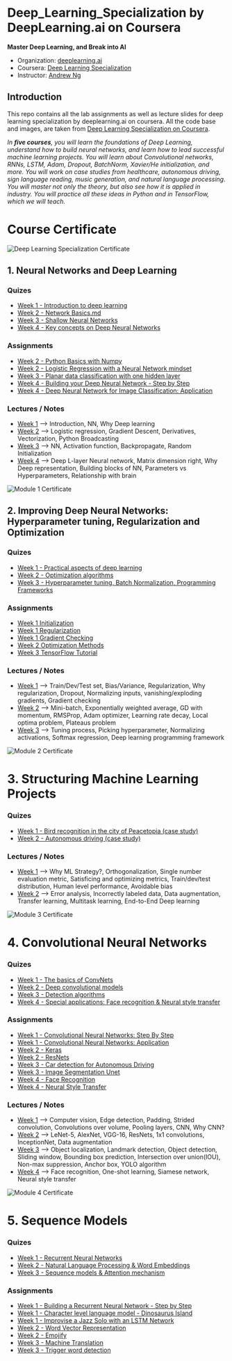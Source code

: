 # Deep_Learning_Specialization by DeepLearning.ai on Coursera


**Master Deep Learning, and Break into AI**

- Organization: [deeplearning.ai](https://www.deeplearning.ai)
- Coursera: [Deep Learning Specialization](https://www.coursera.org/specializations/deep-learning)
- Instructor: [Andrew Ng](http://www.andrewng.org/)


## Introduction

This repo contains all the lab assignments as well as lecture slides for deep learning specialization by deeplearning.ai on coursera. All the code base and images, are taken from [Deep Learning Specialization on Coursera](https://www.coursera.org/specializations/deep-learning).

*In **five courses**, you will learn the foundations of Deep Learning, understand how to build neural networks, and learn how to lead successful machine learning projects. You will learn about Convolutional networks, RNNs, LSTM, Adam, Dropout, BatchNorm, Xavier/He initialization, and more. You will work on case studies from healthcare, autonomous driving, sign language reading, music generation, and natural language processing. You will master not only the theory, but also see how it is applied in industry. You will practice all these ideas in Python and in TensorFlow, which we will teach.*


# Course Certificate

![Deep Learning Specialization Certificate](course_certificate.jpg)



## 1. Neural Networks and Deep Learning

### Quizes

- [Week 1 - Introduction to deep learning](https://github.com/saqemlas/deep-learning-specialization/blob/main/1_NeuralNetworksAndDeepLearning/week_1/Quiz/Introduction_to_deep_learning.md)
- [Week 2 - Network Basics.md](https://github.com/saqemlas/deep-learning-specialization/blob/main/1_NeuralNetworksAndDeepLearning/week_2/Quiz/Neural_Network_Basics.md)
- [Week 3 - Shallow Neural Networks](https://github.com/saqemlas/deep-learning-specialization/blob/main/1_NeuralNetworksAndDeepLearning/week_3/Quiz/Shallow_neural_network.md)
- [Week 4 - Key concepts on Deep Neural Networks](https://github.com/saqemlas/deep-learning-specialization/blob/main/1_NeuralNetworksAndDeepLearning/week_4/Quiz/Key_concepts_on_Deep_Neural_Networks.md)

### Assignments

- [Week 2 - 
Python Basics with Numpy](https://github.com/saqemlas/deep-learning-specialization/blob/main/1_NeuralNetworksAndDeepLearning/week_2/Assignment/Python_Basics_with_Numpy.ipynb)
- [Week 2 - 
Logistic Regression with a Neural Network mindset](https://github.com/saqemlas/deep-learning-specialization/blob/main/1_NeuralNetworksAndDeepLearning/week_2/Assignment/Logistic_Regression_with_a_Neural_Network_mindset.ipynb)
- [Week 3 - Planar data classification with one hidden layer](https://github.com/saqemlas/deep-learning-specialization/blob/main/1_NeuralNetworksAndDeepLearning/week_3/Assignment/Planar_data_classification_with_onehidden_layer.ipynb)
- [Week 4 - Building your Deep Neural Network - Step by Step](https://github.com/saqemlas/deep-learning-specialization/blob/main/1_NeuralNetworksAndDeepLearning/week_4/Assignment/Building_your_Deep_Neural_Network_Step_by_Step.ipynb)
- [Week 4 - Deep Neural Network for Image Classification: Application](https://github.com/saqemlas/deep-learning-specialization/blob/main/1_NeuralNetworksAndDeepLearning/week_4/Assignment/Deep_Neural_Network_Application.ipynb)

### Lectures / Notes

- [Week 1](https://github.com/saqemlas/deep-learning-specialization/tree/main/1_NeuralNetworksAndDeepLearning/week_1/Notes) --> Introduction, NN, Why Deep learning
- [Week 2](https://github.com/saqemlas/deep-learning-specialization/tree/main/1_NeuralNetworksAndDeepLearning/week_2/Notes) --> Logistic regression, Gradient Descent, Derivatives, Vectorization, Python Broadcasting
- [Week 3](https://github.com/saqemlas/deep-learning-specialization/tree/main/1_NeuralNetworksAndDeepLearning/week_3/Notes) --> NN, Activation function, Backpropagate, Random Initialization
- [Week 4](https://github.com/saqemlas/deep-learning-specialization/tree/main/1_NeuralNetworksAndDeepLearning/week_4/Notes) --> Deep L-layer Neural network, Matrix dimension right, Why Deep representation, Building blocks of NN, Parameters vs Hyperparameters, Relationship with brain

![Module 1 Certificate](1_NeuralNetworksAndDeepLearning/module_1_certificate.jpg)


## 2. Improving Deep Neural Networks: Hyperparameter tuning, Regularization and Optimization

### Quizes

- [Week 1 - Practical aspects of deep learning](https://github.com/saqemlas/deep-learning-specialization/blob/main/2_ImprovingDeepNeuralNetworksHyperparameterTuningRegularizationAndOptimization/week_1/Quiz/Practical_aspects_of_deep_learning.md)
- [Week 2 - Optimization algorithms](https://github.com/saqemlas/deep-learning-specialization/blob/main/2_ImprovingDeepNeuralNetworksHyperparameterTuningRegularizationAndOptimization/week_2/Quiz/Optimization_algorithms.md)
- [Week 3 - Hyperparameter tuning, Batch Normalization, Programming Frameworks](https://github.com/saqemlas/deep-learning-specialization/blob/main/2_ImprovingDeepNeuralNetworksHyperparameterTuningRegularizationAndOptimization/week_3/Quiz/Hyperparameter_tuning_Batch_Normalization_Programming_Frameworks.md)

### Assignments

- [Week 1 Initialization](https://github.com/saqemlas/deep-learning-specialization/tree/main/2_ImprovingDeepNeuralNetworksHyperparameterTuningRegularizationAndOptimization/week_1/Assignment/Initialization.ipynb)
- [Week 1 Regularization](https://github.com/saqemlas/deep-learning-specialization/tree/main/2_ImprovingDeepNeuralNetworksHyperparameterTuningRegularizationAndOptimization/week_1/Assignment/Regularization.ipynb)
- [Week 1 Gradient Checking](https://github.com/saqemlas/deep-learning-specialization/tree/main/2_ImprovingDeepNeuralNetworksHyperparameterTuningRegularizationAndOptimization/week_1/Assignment/Gradient_Checking.ipynb)
- [Week 2 Optimization Methods](https://github.com/saqemlas/deep-learning-specialization/blob/main/2_ImprovingDeepNeuralNetworksHyperparameterTuningRegularizationAndOptimization/week_2/Assignment/Optimization_methods.ipynb)
- [Week 3 TensorFlow Tutorial](https://github.com/saqemlas/deep-learning-specialization/blob/main/2_ImprovingDeepNeuralNetworksHyperparameterTuningRegularizationAndOptimization/week_3/Assignment/TensorFlow_Tutorial.ipynb)

### Lectures / Notes

- [Week 1](https://github.com/saqemlas/deep-learning-specialization/tree/main/2_ImprovingDeepNeuralNetworksHyperparameterTuningRegularizationAndOptimization/week_1/Notes) --> Train/Dev/Test set, Bias/Variance, Regularization, Why regularization, Dropout, Normalizing inputs, vanishing/exploding gradients, Gradient checking
- [Week 2](https://github.com/saqemlas/deep-learning-specialization/tree/main/2_ImprovingDeepNeuralNetworksHyperparameterTuningRegularizationAndOptimization/week_2/Notes) --> Mini-batch, Exponentially weighted average, GD with momentum, RMSProp, Adam optimizer, Learning rate decay, Local optima problem, Plateaus problem
- [Week 3](https://github.com/saqemlas/deep-learning-specialization/tree/main/2_ImprovingDeepNeuralNetworksHyperparameterTuningRegularizationAndOptimization/week_3/Notes) --> Tuning process, Picking hyperparameter, Normalizing activations, Softmax regression, Deep learning programming framework 

![Module 2 Certificate](2_ImprovingDeepNeuralNetworksHyperparameterTuningRegularizationAndOptimization/module_2_certificate.jpg)


# 3. Structuring Machine Learning Projects

### Quizes

- [Week 1 - Bird recognition in the city of Peacetopia (case study)](https://github.com/saqemlas/deep-learning-specialization/blob/main/3_StructuringMachineLearningProjects/week_1/Quiz/Bird_recognition_in_the_city_of_Peacetopia.md)
- [Week 2 - Autonomous driving (case study)](https://github.com/saqemlas/deep-learning-specialization/blob/main/3_StructuringMachineLearningProjects/week_2/Quiz/Autonomous_driving.md)

### Lectures / Notes

- [Week 1](https://github.com/saqemlas/deep-learning-specialization/tree/main/3_StructuringMachineLearningProjects/week_1/Notes) --> Why ML Strategy?, Orthogonalization, Single number evaluation metric, Satisficing and optimizing metrics, Train/dev/test distribution, Human level performance, Avoidable bias
- [Week 2](https://github.com/saqemlas/deep-learning-specialization/tree/main/3_StructuringMachineLearningProjects/week_2/Notes) --> Error analysis, Incorrectly labeled data, Data augmentation, Transfer learning, Multitask learning, End-to-End Deep learning

![Module 3 Certificate](3_StructuringMachineLearningProjects/module_3_certificate.jpg)


# 4. Convolutional Neural Networks

### Quizes

- [Week 1 - The basics of ConvNets](https://github.com/saqemlas/deep-learning-specialization/blob/main/4_ConvolutionalNeuralNetworks/week_1/Quiz/The_basics_of_ConvNets.md)
- [Week 2 - Deep convolutional models](https://github.com/saqemlas/deep-learning-specialization/blob/main/4_ConvolutionalNeuralNetworks/week_2/Quiz/Deep_convolutional_models.md)
- [Week 3 - Detection algorithms](https://github.com/saqemlas/deep-learning-specialization/blob/main/4_ConvolutionalNeuralNetworks/week_3/Quiz/Detection_algorithms.md)
- [Week 4 - Special applications: Face recognition & Neural style transfer](https://github.com/saqemlas/deep-learning-specialization/blob/main/4_ConvolutionalNeuralNetworks/week_4/Quiz/Special_Applications:Face_Recognition_&_Neural_Style_Transfer.md)


### Assignments

- [Week 1 - Convolutional Neural Networks: Step By Step](https://github.com/saqemlas/deep-learning-specialization/blob/main/4_ConvolutionalNeuralNetworks/week_1/Assignment/Convolution_model_Step_by_Step.ipynb)
- [Week 1 - Convolutional Neural Networks: Application](https://github.com/saqemlas/deep-learning-specialization/blob/main/4_ConvolutionalNeuralNetworks/week_1/Assignment/Convolution_model_Application.ipynb)
- [Week 2 - Keras](https://github.com/saqemlas/deep-learning-specialization/blob/main/4_ConvolutionalNeuralNetworks/week_2/Assignment/Transfer_learning_with_MobileNet.ipynb)
- [Week 2 - ResNets](https://github.com/saqemlas/deep-learning-specialization/blob/main/4_ConvolutionalNeuralNetworks/week_2/Assignment/Residual_Networks.ipynb)
- [Week 3 - Car detection for Autonomous Driving](https://github.com/saqemlas/deep-learning-specialization/blob/main/4_ConvolutionalNeuralNetworks/week_3/Assignment/Autonomous_driving_application_Car_detection.ipynb)
- [Week 3 - Image Segmentation Unet](https://github.com/saqemlas/deep-learning-specialization/blob/main/4_ConvolutionalNeuralNetworks/week_3/Assignment/Image_segmentation_Unet.ipynb)
- [Week 4 - Face Recognition](https://github.com/saqemlas/deep-learning-specialization/blob/main/4_ConvolutionalNeuralNetworks/week_4/Assignment/Face_Recognition.ipynb)
- [Week 4 - Neural Style Transfer](https://github.com/saqemlas/deep-learning-specialization/blob/main/4_ConvolutionalNeuralNetworks/week_4/Assignment/Art_Generation_with_Neural_Style_Transfer.ipynb)

### Lectures / Notes

- [Week 1](https://github.com/saqemlas/deep-learning-specialization/tree/main/4_ConvolutionalNeuralNetworks/week_1/Lectures) --> Computer vision, Edge detection, Padding, Strided convolution, Convolutions over volume, Pooling layers, CNN, Why CNN?
- [Week 2](https://github.com/saqemlas/deep-learning-specialization/tree/main/4_ConvolutionalNeuralNetworks/week_2/Lectures) --> LeNet-5, AlexNet, VGG-16, ResNets, 1x1 convolutions, InceptionNet, Data augmentation
- [Week 3](https://github.com/saqemlas/deep-learning-specialization/tree/main/4_ConvolutionalNeuralNetworks/week_3/Lectures) --> Object localization, Landmark detection, Object detection, Sliding window, Bounding box prediction, Intersection over union(IOU), Non-max suppression, Anchor box, YOLO algorithm
- [Week 4](https://github.com/saqemlas/deep-learning-specialization/tree/main/4_ConvolutionalNeuralNetworks/week_4/Lectures) --> Face recognition, One-shot learning, Siamese network, Neural style transfer

![Module 4 Certificate](4_ConvolutionalNeuralNetworks/module_4_certificate.jpg)


# 5. Sequence Models

### Quizes

- [Week 1 - Recurrent Neural Networks](https://github.com/saqemlas/deep-learning-specialization/blob/main/5_SequenceModels/week_1/Quiz/Recurrent_Neural_Networks.md)
- [Week 2 - Natural Language Processing & Word Embeddings](https://github.com/saqemlas/deep-learning-specialization/blob/main/5_SequenceModels/week_2/Quiz/Natural_Language_Processing&Word_Embeddings.md)
- [Week 3 - Sequence models & Attention mechanism](https://github.com/saqemlas/deep-learning-specialization/blob/main/5_SequenceModels/week_3/Quiz/Sequence_models&Attention_mechanism.md)


### Assignments

- [Week 1 - Building a Recurrent Neural Network - Step by Step](https://github.com/saqemlas/deep-learning-specialization/blob/main/5_SequenceModels/week_1/Assignment/Building_a_Recurrent_Neural_Network_Step_by_Step.ipynb)
- [Week 1 - Character level language model - Dinosaurus Island](https://github.com/saqemlas/deep-learning-specialization/blob/main/5_SequenceModels/week_1/Assignment/Dinosaurus_Island_Character_level_language_model_final.ipynb)
- [Week 1 - Improvise a Jazz Solo with an LSTM Network](https://github.com/saqemlas/deep-learning-specialization/blob/main/5_SequenceModels/week_1/Assignment/Jazz_improvisation_with_LSTM/Improvise_a_Jazz_Solo_with_an_LSTM_Network.ipynb)
- [Week 2 - Word Vector Representation](https://github.com/saqemlas/deep-learning-specialization/blob/main/5_SequenceModels/week_2/Assignment/Word_Vector_Representation/Operations_on_word_vectors.ipynb)
- [Week 2 - Emojify](https://github.com/saqemlas/deep-learning-specialization/blob/main/5_SequenceModels/week_2/Assignment/Emojify.ipynb)
- [Week 3 - Machine Translation](https://github.com/saqemlas/deep-learning-specialization/blob/main/5_SequenceModels/week_3/Assignment/Neural_machine_translation_with_attention.ipynb)
- [Week 3 - Trigger word detection](https://github.com/saqemlas/deep-learning-specialization/blob/main/5_SequenceModels/week_3/Assignment/Trigger_word_detection.ipynb)
